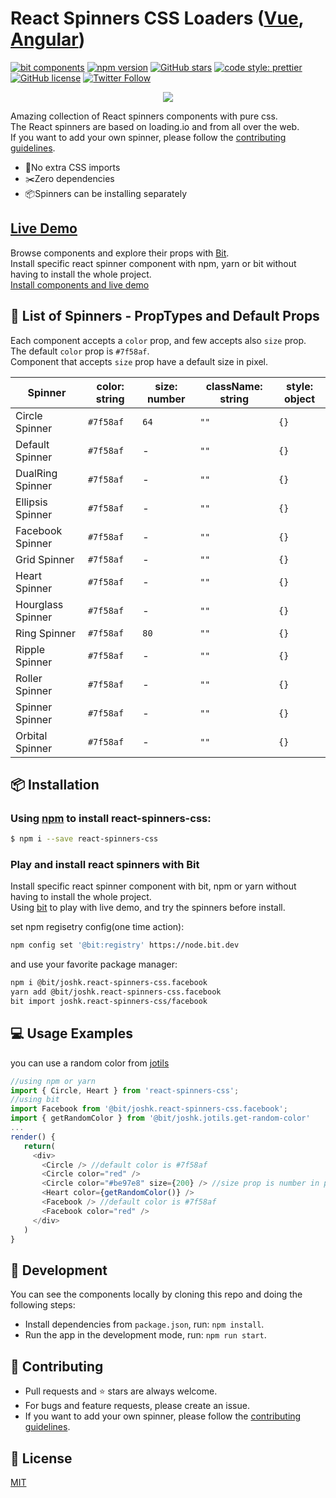 # React Spinners CSS Loaders ([Vue](https://github.com/JoshK2/vue-spinners-css), [Angular](https://github.com/JoshK2/ng-spinners))
[![bit components](https://img.shields.io/badge/dynamic/json.svg?color=6e3991&label=bit%20components&query=payload.totalComponents&url=https%3A%2F%2Fapi.bit.dev%2Fscope%2Fjoshk%2Freact-spinners-css)](https://bit.dev/joshk/react-spinners-css)
[![npm version](https://badge.fury.io/js/react-spinners-css.svg)](https://www.npmjs.com/package/react-spinners-css)
[![GitHub stars](https://img.shields.io/github/stars/joshk2/react-spinners-css)](https://github.com/JoshK2/react-spinners-css/stargazers)
[![code style: prettier](https://img.shields.io/badge/code_style-prettier-ff69b4.svg)](https://github.com/prettier/prettier)
[![GitHub license](https://img.shields.io/badge/license-MIT-blue.svg)](https://raw.githubusercontent.com/JoshK2/react-spinners-css/master/LICENSE)
[![Twitter Follow](https://img.shields.io/twitter/follow/joshkuttler)](https://twitter.com/JoshKuttler)

<p align="center">
  <a href="https://bit.dev/joshk/react-spinners-css"><img src="https://i.imagesup.co/images2/1990710a88808ee8914167c74f57e604c5ed91fe.gif"></a>
</p>

Amazing collection of React spinners components with pure css.  
The React spinners are based on loading.io and from all over the web.  
If you want to add your own spinner, please follow the [contributing guidelines](CONTRIBUTING.md).

- 💅No extra CSS imports
- ✂️Zero dependencies  
- 📦Spinners can be installing separately

## [Live Demo](https://bit.dev/joshk/react-spinners-css)
Browse components and explore their props with [Bit](https://bit.dev/joshk/react-spinners-css).  
Install specific react spinner component with npm, yarn or bit without having to install the whole project.  
[Install components and live demo](https://bit.dev/joshk/react-spinners-css)

  
## 🚀 List of Spinners - PropTypes and Default Props
Each component accepts a `color` prop, and few accepts also `size` prop.  
The default `color` prop is `#7f58af`.  
Component that accepts `size` prop have a default size in pixel.

| Spinner          | color: string | size: number  | className: string | style: object |
| ---------------- | ------------  | ------------- | ----------------- | ------------- |
| Circle Spinner   | `#7f58af`     | `64`          | `""`              | `{}`          |
| Default Spinner  | `#7f58af`     | -             | `""`              | `{}`          |
| DualRing Spinner | `#7f58af`     | -             | `""`              | `{}`          |
| Ellipsis Spinner | `#7f58af`     | -             | `""`              | `{}`          |
| Facebook Spinner | `#7f58af`     | -             | `""`              | `{}`          |
| Grid Spinner     | `#7f58af`     | -             | `""`              | `{}`          |
| Heart Spinner    | `#7f58af`     | -             | `""`              | `{}`          |
| Hourglass Spinner| `#7f58af`     | -             | `""`              | `{}`          |
| Ring Spinner     | `#7f58af`     | `80`          | `""`              | `{}`          |
| Ripple Spinner   | `#7f58af`     | -             | `""`              | `{}`          |
| Roller Spinner   | `#7f58af`     | -             | `""`              | `{}`          |
| Spinner Spinner  | `#7f58af`     | -             | `""`              | `{}`          |
| Orbital Spinner  | `#7f58af`     | -             | `""`              | `{}`          |


## 📦 Installation
### Using [npm](https://www.npmjs.com/package/react-spinners-css) to install react-spinners-css:  
```bash
$ npm i --save react-spinners-css
```  

### Play and install react spinners with Bit
Install specific react spinner component with bit, npm or yarn without having to install the whole project.  
Using [bit](https://bit.dev/joshk/react-spinners-css) to play with live demo, and try the spinners before install.

set npm regisetry config(one time action):
```bash
npm config set '@bit:registry' https://node.bit.dev
```
and use your favorite package manager:
```bash
npm i @bit/joshk.react-spinners-css.facebook
yarn add @bit/joshk.react-spinners-css.facebook
bit import joshk.react-spinners-css/facebook 
```  

## 💻 Usage Examples
you can use a random color from [jotils](https://bit.dev/joshk/jotils/get-random-color)  
```javascript
//using npm or yarn
import { Circle, Heart } from 'react-spinners-css';
//using bit
import Facebook from '@bit/joshk.react-spinners-css.facebook';
import { getRandomColor } from '@bit/joshk.jotils.get-random-color'
...
render() {
   return(
     <div>
       <Circle /> //default color is #7f58af
       <Circle color="red" />
       <Circle color="#be97e8" size={200} /> //size prop is number in pixel
       <Heart color={getRandomColor()} />
       <Facebook /> //default color is #7f58af
       <Facebook color="red" />
     </div>
   )
}
```

## 👾 Development
You can see the components locally by cloning this repo and doing the following steps:
- Install dependencies from `package.json`, run: `npm install`.
- Run the app in the development mode, run: `npm run start`.  

## 🙌 Contributing
- Pull requests and ⭐ stars are always welcome.
- For bugs and feature requests, please create an issue.
- If you want to add your own spinner, please follow the [contributing guidelines](CONTRIBUTING.md).

## 📄 License
[MIT](https://github.com/JoshK2/react-spinners-css/blob/master/LICENSE)